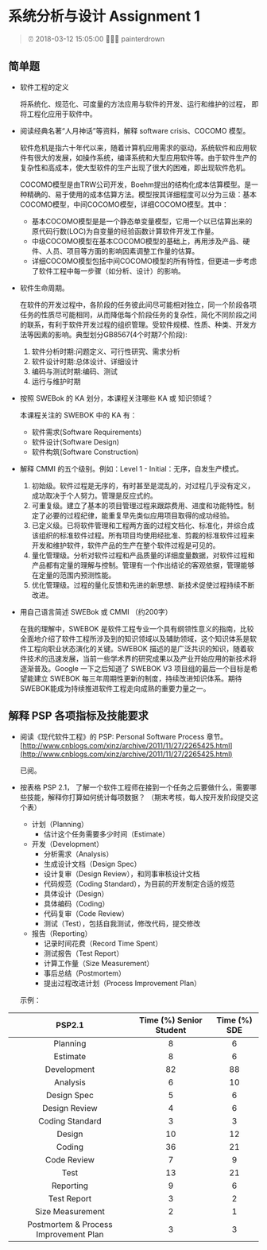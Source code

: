 # 系统分析与设计 Assignment 1

> ⏰ 2018-03-12 15:05:00
> 👨🏻‍💻 painterdrown

## 简单题

  + 软件工程的定义

    将系统化、规范化、可度量的方法应用与软件的开发、运行和维护的过程， 即将工程化应用于软件中。

  + 阅读经典名著“人月神话”等资料，解释 software crisis、COCOMO 模型。

    软件危机是指六十年代以来，随着计算机应用需求的驱动，系统软件和应用软件有很大的发展，如操作系统，编译系统和大型应用软件等。由于软件生产的复杂性和高成本，使大型软件的生产出现了很大的困难，即出现软件危机。

    COCOMO模型是由TRW公司开发，Boehm提出的结构化成本估算模型。是一种精确的、易于使用的成本估算方法。模型按其详细程度可以分为三级：基本COCOMO模型，中间COCOMO模型，详细COCOMO模型。其中：
    + 基本COCOMO模型是是一个静态单变量模型，它用一个以已估算出来的原代码行数(LOC)为自变量的经验函数计算软件开发工作量。 
    + 中级COCOMO模型在基本COCOMO模型的基础上，再用涉及产品、硬件、人员、项目等方面的影响因素调整工作量的估算。
    + 详细COCOMO模型包括中间COCOMO模型的所有特性，但更进一步考虑了软件工程中每一步骤（如分析、设计）的影响。


  + 软件生命周期。

    在软件的开发过程中，各阶段的任务彼此间尽可能相对独立，同一个阶段各项任务的性质尽可能相同，从而降低每个阶段任务的复杂性，简化不同阶段之间的联系，有利于软件开发过程的组织管理。受软件规模、性质、种类、开发方法等因素的影响。典型划分GB8567(4个时期7个阶段):
    1. 软件分析时期:问题定义、可行性研究、需求分析
    2. 软件设计时期:总体设计、详细设计
    3. 编码与测试时期:编码、测试
    4. 运行与维护时期

  + 按照 SWEBok 的 KA 划分，本课程关注哪些 KA 或 知识领域？

    本课程关注的 SWEBOK 中的 KA 有：
    + 软件需求(Software Requirements)
    + 软件设计(Software Design)
    + 软件构筑(Software Construction)

  + 解释 CMMI 的五个级别。例如：Level 1 - Initial：无序，自发生产模式。

    1. 初始级。软件过程是无序的，有时甚至是混乱的，对过程几乎没有定义，成功取决于个人努力。管理是反应式的。
    2. 可重复级。建立了基本的项目管理过程来跟踪费用、进度和功能特性。制定了必要的过程纪律，能重复早先类似应用项目取得的成功经验。
    3. 已定义级。已将软件管理和工程两方面的过程文档化、标准化，并综合成该组织的标准软件过程。所有项目均使用经批准、剪裁的标准软件过程来开发和维护软件，软件产品的生产在整个软件过程是可见的。
    4. 量化管理级。分析对软件过程和产品质量的详细度量数据，对软件过程和产品都有定量的理解与控制。管理有一个作出结论的客观依据，管理能够在定量的范围内预测性能。
    5. 优化管理级。过程的量化反馈和先进的新思想、新技术促使过程持续不断改进。

  + 用自己语言简述 SWEBok 或 CMMI （约200字）

    在我的理解中，SWEBOK 是软件工程专业一个具有纲领性意义的指南，比较全面地介绍了软件工程所涉及到的知识领域以及辅助领域，这个知识体系是软件工程向职业状态演化的关键。SWEBOK 描述的是广泛共识的知识，随着软件技术的迅速发展，当前一些学术界的研究成果以及产业开始应用的新技术将逐渐普及。Google 一下之后知道了 SWEBOK V3 项目组的最后一个目标是希望能建立 SWEBOK 每三年周期性更新的制度，持续改进知识体系。期待SWEBOK能成为持续推进软件工程走向成熟的重要力量之一。 

## 解释 PSP 各项指标及技能要求

  + 阅读《现代软件工程》的 PSP: Personal Software Process 章节。
    [http://www.cnblogs.com/xinz/archive/2011/11/27/2265425.html](http://www.cnblogs.com/xinz/archive/2011/11/27/2265425.html)

    已阅。

  + 按表格 PSP 2.1， 了解一个软件工程师在接到一个任务之后要做什么，需要哪些技能，解释你打算如何统计每项数据？ （期末考核，每人按开发阶段提交这个表）

    + 计划（Planning）
      + 估计这个任务需要多少时间（Estimate）
    + 开发（Development）
      + 分析需求（Analysis）
      + 生成设计文档（Design Spec）
      + 设计复审（Design Review），和同事审核设计文档
      + 代码规范（Coding Standard），为目前的开发制定合适的规范
      + 具体设计（Design）
      + 具体编码（Coding）
      + 代码复审（Code Review）
      + 测试（Test），包括自我测试，修改代码，提交修改
    + 报告（Reporting）
      + 记录时间花费（Record Time Spent）
      + 测试报告（Test Report）
      + 计算工作量（Size Measurement）
      + 事后总结（Postmortem）
      + 提出过程改进计划（Process Improvement Plan）

    示例：

| PSP2.1 | Time (%) Senior Student | Time (%) SDE |
| :-: | :-: | :-: |
| Planning | 8 | 6 |
| Estimate | 8 | 6 |
| Development | 82 | 88 |
| Analysis | 6 | 10 |
| Design Spec | 5 | 6 |
| Design Review | 4 | 6 |
| Coding Standard | 3 | 3 |
| Design | 10 | 12 |
| Coding | 36 | 21 |
| Code Review | 7 | 9 |
| Test | 13 | 21 |
| Reporting | 9 | 6 |
| Test Report | 3 | 2 |
| Size Measurement | 2 | 1 |
| Postmortem & Process Improvement Plan | 3 | 3 |
